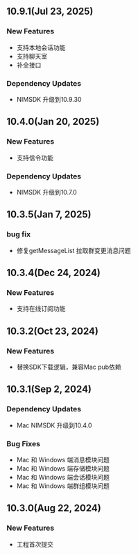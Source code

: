 ## 10.9.1(Jul 23, 2025)

### New Features
* 支持本地会话功能
* 支持聊天室
* 补全接口

### Dependency Updates
* NIMSDK 升级到10.9.30

## 10.4.0(Jan 20, 2025)

### New Features
* 支持信令功能

### Dependency Updates
* NIMSDK 升级到10.7.0

## 10.3.5(Jan 7, 2025)

### bug fix
* 修复getMessageList 拉取群变更消息问题

## 10.3.4(Dec 24, 2024)

### New Features
* 支持在线订阅功能

## 10.3.2(Oct 23, 2024)

### New Features
* 替换SDK下载逻辑，兼容Mac pub依赖

## 10.3.1(Sep 2, 2024)

### Dependency Updates
* Mac NIMSDK 升级到10.4.0

### Bug Fixes
* Mac 和 Windows 端消息模块问题
* Mac 和 Windows 端存储模块问题
* Mac 和 Windows 端会话模块问题
* Mac 和 Windows 端群组模块问题

## 10.3.0(Aug 22, 2024)

### New Features
* 工程首次提交
